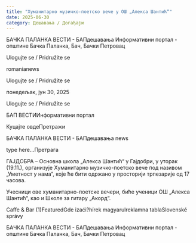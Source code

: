 ```yaml
---
title: "Хуманитарно музичко-поетско вече у ОШ „Алекса Шантић“"
date: 2025-06-30
category: Дешавања / Догађаји
---
```


БАЧКА ПАЛАНКА ВЕСТИ - БАПдешавања Информативни портал - општине Бачка Паланка, Бач, Бачки Петровац

Ulogujte se / Pridružite se

romanianews

Ulogujte se / Pridružite se

понедељак, јун 30, 2025

Ulogujte se / Pridružite se

БАП ВЕСТИИнформативни портал

Куцајте овдеПретражи

БАЧКА ПАЛАНКА ВЕСТИ - БАПдешавања news

type here...Претрага

ГАЈДОБРА – Основна школа „Алекса Шантић“ у Гајдобри, у уторак (19.11.), организује Хуманитарно музичко-поетско вече под називом „Уметност у нама“, које ће бити одржано у просторији трпезарије од 17 часова.

Учесници ове хуманитарно-поетске вечери, биће ученици ОШ „Алекса Шантић“, као и Школе за гитару „Акорд“.

Caffe & Bar (1)FeaturedGde izaći?hírek magyarulreklamna tablaSlovenské správy

БАЧКА ПАЛАНКА ВЕСТИ - БАПдешавања Информативни портал - општине Бачка Паланка, Бач, Бачки Петровац

